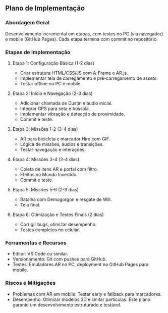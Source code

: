 ## Plano de Implementação
### Abordagem Geral
Desenvolvimento incremental em etapas, com testes no PC (via navegador) e mobile (GitHub Pages). Cada etapa termina com commit no repositório.

### Etapas de Implementação
1. Etapa 1: Configuração Básica (1-2 dias)
   
   - Criar estrutura HTML/CSS/JS com A-Frame e AR.js.
   - Implementar tela de carregamento e pré-carregamento de assets.
   - Testar offline no PC e mobile.
2. Etapa 2: Início e Navegação (2-3 dias)
   
   - Adicionar chamada de Dustin e áudio inicial.
   - Integrar GPS para seta e bússola.
   - Implementar vibração e detecção de proximidade.
   - Commit e teste.
3. Etapa 3: Missões 1-2 (3-4 dias)
   
   - AR para bicicleta e marcador Hiro com GIF.
   - Lógica de missões, áudios e transições.
   - Testar navegação e interações.
4. Etapa 4: Missões 3-4 (3-4 dias)
   
   - Coleta de itens AR e portal com filtro.
   - Efeitos no Mundo Invertido.
   - Commit e teste.
5. Etapa 5: Missões 5-6 (2-3 dias)
   
   - Batalha com Demogorgon e resgate de Will.
   - Tela final.
6. Etapa 6: Otimização e Testes Finais (2 dias)
   
   - Corrigir bugs, otimizar desempenho.
   - Testes completos no celular.
### Ferramentas e Recursos
- Editor: VS Code ou similar.
- Versionamento: Git com pushes para GitHub.
- Testes: Emuladores AR no PC, deployment no GitHub Pages para mobile.
### Riscos e Mitigações
- Problemas com AR em mobile: Testar early e fallback para marcadores.
- Desempenho: Otimizar modelos 3D e limitar partículas.
Este plano garante um desenvolvimento estruturado e testável.